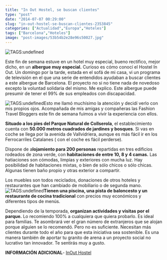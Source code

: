 ```yaml
---
title: "In Out Hostel, se buscan clientes"
type: "post"
date: "2014-07-07 00:29:00"
slug: "in-out-hostel-se-buscan-clientes-2353845"
categories: ["Actualidad","Europa","Hoteles"]
tags: ["Barcelona","Hoteles"]
image: "post-images/53b54b2e28e96s50027.jpg"
---
```


![ TAGS:undefined](post-images/53b54b2e28e96s50027.jpg)  
  
Este fin de semana estuve en un hotel muy especial, bueno rectifico, mejor dicho, en un **albergue muy especial.** Curioso es cómo conocí el Hostel In Out. Un domingo por la tarde, estada en el sofá de mi casa, vi un programa de televisión en el que una serie de entendidos ayudaban a buscar clientes a este albergue de Barcelona. El proyecto no si no tiene nada de novedoso excepto la voluntad solidaria del mismo. Me explico. Este albergue puede presumir de tener el 99% de sus empleados con discapacidad.  
  
![ TAGS:undefined](post-images/53b54b5794958s114603.jpg)Esto me llamó muchísimo la atención y decidí verlo con mis propios ojos. Acompañada de mis amigas y compañeras las Fashion Travel Bloggers este fin de semana fuimos a vivir la experiencia con ellos.  
  
**Situado a los pies del Parque Natural de Collserola**, el establecimiento cuenta con **50.000 metros cuadrados de jardines y bosques**. Si vas en coche se llega por la avenida de Vallvidriera, aunque es más fácil ir en los Ferrocarriles Catalanes ( con el coche es fácil perderse).  
  
Dispone de a**lojamiento para 200 personas** repartidas en tres edificios rodeados de zona verde, con **habitaciones de entre 10, 8 y 4 camas.** Las hatiaciones son cómodas, limpias y exteriores con mucha luz. Hay posibilidad de habitaciones mixtas, o bien de sólo chicos o sólo chicas. Algunas tienen baño propio y otras exterior a compartir.  
  
Los muebles son todos reciclados, donaciones de otros hoteles y restaurantes que han cambiado de mobiliario o de segunda mano. ![ TAGS:undefined](post-images/53b54b7a46932s62711.jpg)**Tienen una piscina, una pista de baloncesto y un restaurante de cocina tradicional** con precios muy económicos y diferentes tipos de menús.  
  
Dependiendo de la temporada, **organizan actividades y visitas por el parque.** Lo recomiendo 100% a cualquiera que quiera probarlo. Es ideal para familias. Te asombrará ver el gran número de extranjeros que se alojan porque alguien se lo recomendó. Pero no es suficiente. Necesitan más clientes durante todo el año para que esta iniciativa sea sostenible. Es una manera también de aportar tu granito de arena a un proyecto social no lucrativo tan innovador. Te sentirás muy a gusto.  
  
**INFORMACIÓN ADICIONAL**- [InOut Hostel ](http://www.booking.com/hotel/es/inout.html?aid=1294466&no_rooms=1&group_adults=1)